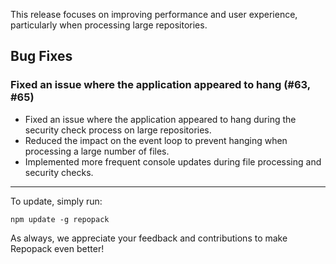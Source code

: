 This release focuses on improving performance and user experience, particularly when processing large repositories.

## Bug Fixes
###  Fixed an issue where the application appeared to hang (#63, #65)

- Fixed an issue where the application appeared to hang during the security check process on large repositories.
- Reduced the impact on the event loop to prevent hanging when processing a large number of files.
- Implemented more frequent console updates during file processing and security checks.

---
To update, simply run:
```
npm update -g repopack
```

As always, we appreciate your feedback and contributions to make Repopack even better!
